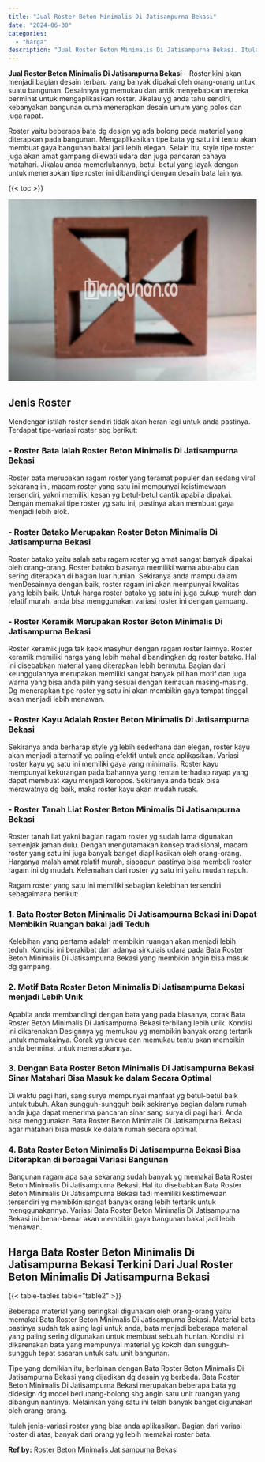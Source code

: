 ```yaml
---
title: "Jual Roster Beton Minimalis Di Jatisampurna Bekasi"
date: "2024-06-30"
categories: 
  - "harga"
description: "Jual Roster Beton Minimalis Di Jatisampurna Bekasi. Itulah jenis-variasi roster yang bisa anda aplikasikan. Bagian dari variasi roster di atas, banyak dari o..."
---
```


**Jual Roster Beton Minimalis Di Jatisampurna Bekasi** – Roster kini akan menjadi bagian desain terbaru yang banyak dipakai oleh orang-orang untuk suatu bangunan. Desainnya yg memukau dan antik menyebabkan mereka berminat untuk mengaplikasikan roster. Jikalau yg anda tahu sendiri, kebanyakan bangunan cuma menerapkan desain umum yang polos dan juga rapat.

Roster yaitu beberapa bata dg design yg ada bolong pada material yang diterapkan pada bangunan. Mengaplikasikan tipe bata yg satu ini tentu akan membuat gaya bangunan bakal jadi lebih elegan. Selain itu, style tipe roster juga akan amat gampang dilewati udara dan juga pancaran cahaya matahari. Jikalau anda memerlukannya, betul-betul yang layak dengan untuk menerapkan tipe roster ini dibandingi dengan desain bata lainnya.

{{< toc >}}

![Jual Roster Beton Minimalis Di Jatisampurna Bekasi](/images/bata-roster-minimalis-28.png)

## Jenis Roster

Mendengar istilah roster sendiri tidak akan heran lagi untuk anda pastinya. Terdapat tipe-variasi roster sbg berikut:

### \- Roster Bata Ialah Roster Beton Minimalis Di Jatisampurna Bekasi

Roster bata merupakan ragam roster yang teramat populer dan sedang viral sekarang ini, macam roster yang satu ini mempunyai keistimewaan tersendiri, yakni memiliki kesan yg betul-betul cantik apabila dipakai. Dengan memakai tipe roster yg satu ini, pastinya akan membuat gaya menjadi lebih elok.

### \- Roster Batako Merupakan Roster Beton Minimalis Di Jatisampurna Bekasi

Roster batako yaitu salah satu ragam roster yg amat sangat banyak dipakai oleh orang-orang. Roster batako biasanya memiliki warna abu-abu dan sering diterapkan di bagian luar hunian. Sekiranya anda mampu dalam menDesainnya dengan baik, roster ragam ini akan mempunyai kwalitas yang lebih baik. Untuk harga roster batako yg satu ini juga cukup murah dan relatif murah, anda bisa menggunakan variasi roster ini dengan gampang.

### \- Roster Keramik Merupakan Roster Beton Minimalis Di Jatisampurna Bekasi

Roster keramik juga tak keok masyhur dengan ragam roster lainnya. Roster keramik memiliki harga yang lebih mahal dibandingkan dg roster batako. Hal ini disebabkan material yang diterapkan lebih bermutu. Bagian dari keunggulannya merupakan memiliki sangat banyak pilihan motif dan juga warna yang bisa anda pilih yang sesuai dengan kemauan masing-masing. Dg menerapkan tipe roster yg satu ini akan membikin gaya tempat tinggal akan menjadi lebih menawan.

### \- Roster Kayu Adalah Roster Beton Minimalis Di Jatisampurna Bekasi

Sekiranya anda berharap style yg lebih sederhana dan elegan, roster kayu akan menjadi alternatif yg paling efektif untuk anda aplikasikan. Variasi roster kayu yg satu ini memiliki gaya yang minimalis. Roster kayu mempunyai kekurangan pada bahannya yang rentan terhadap rayap yang dapat membuat kayu menjadi keropos. Sekiranya anda tidak bisa merawatnya dg baik, maka roster kayu akan mudah rusak.

### \- Roster Tanah Liat Roster Beton Minimalis Di Jatisampurna Bekasi

Roster tanah liat yakni bagian ragam roster yg sudah lama digunakan semenjak jaman dulu. Dengan mengutamakan konsep tradisional, macam roster yang satu ini juga banyak banget diaplikasikan oleh orang-orang. Harganya malah amat relatif murah, siapapun pastinya bisa membeli roster ragam ini dg mudah. Kelemahan dari roster yg satu ini yaitu mudah rapuh.

Ragam roster yang satu ini memiliki sebagian kelebihan tersendiri sebagaimana berikut:

### 1\. Bata Roster Beton Minimalis Di Jatisampurna Bekasi ini Dapat Membikin Ruangan bakal jadi Teduh

Kelebihan yang pertama adalah membikin ruangan akan menjadi lebih teduh. Kondisi ini berakibat dari adanya sirkulais udara pada Bata Roster Beton Minimalis Di Jatisampurna Bekasi yang membikin angin bisa masuk dg gampang.

### 2\. Motif Bata Roster Beton Minimalis Di Jatisampurna Bekasi menjadi Lebih Unik

Apabila anda membandingi dengan bata yang pada biasanya, corak Bata Roster Beton Minimalis Di Jatisampurna Bekasi terbilang lebih unik. Kondisi ini dikarenakan Designnya yg memukau yg membikin banyak orang tertarik untuk memakainya. Corak yg unique dan memukau tentu akan membikin anda berminat untuk menerapkannya.

### 3\. Dengan Bata Roster Beton Minimalis Di Jatisampurna Bekasi Sinar Matahari Bisa Masuk ke dalam Secara Optimal

Di waktu pagi hari, sang surya mempunyai manfaat yg betul-betul baik untuk tubuh. Akan sungguh-sungguh baik sekiranya bagian dalam rumah anda juga dapat menerima pancaran sinar sang surya di pagi hari. Anda bisa menggunakan Bata Roster Beton Minimalis Di Jatisampurna Bekasi agar matahari bisa masuk ke dalam rumah secara optimal.

### 4\. Bata Roster Beton Minimalis Di Jatisampurna Bekasi Bisa Diterapkan di berbagai Variasi Bangunan

Bangunan ragam apa saja sekarang sudah banyak yg memakai Bata Roster Beton Minimalis Di Jatisampurna Bekasi. Hal itu disebabkan Bata Roster Beton Minimalis Di Jatisampurna Bekasi tadi memiliki keistimewaan tersendiri yg membikin sangat banyak orang lebih tertarik untuk menggunakannya. Variasi Bata Roster Beton Minimalis Di Jatisampurna Bekasi ini benar-benar akan membikin gaya bangunan bakal jadi lebih menawan.

## Harga Bata Roster Beton Minimalis Di Jatisampurna Bekasi Terkini Dari Jual Roster Beton Minimalis Di Jatisampurna Bekasi

{{< table-tables table="table2" >}}

Beberapa material yang seringkali digunakan oleh orang-orang yaitu memakai Bata Roster Beton Minimalis Di Jatisampurna Bekasi. Material bata pastinya sudah tak asing lagi untuk anda, bata menjadi beberapa material yang paling sering digunakan untuk membuat sebuah hunian. Kondisi ini dikarenakan bata yang mempunyai material yg kokoh dan sungguh-sungguh tepat sasaran untuk satu unit bangunan.

Tipe yang demikian itu, berlainan dengan Bata Roster Beton Minimalis Di Jatisampurna Bekasi yang dijadikan dg desain yg berbeda. Bata Roster Beton Minimalis Di Jatisampurna Bekasi merupakan beberapa bata yg didesign dg model berlubang-bolong sbg angin satu unit ruangan yang dibangun nantinya. Melainkan yang satu ini telah banyak banget digunakan oleh orang-orang.

Itulah jenis-variasi roster yang bisa anda aplikasikan. Bagian dari variasi roster di atas, banyak dari orang yg lebih memakai roster bata.

**Ref by:** [Roster Beton Minimalis Jatisampurna Bekasi](https://id.wikipedia.org/wiki/Roster)
